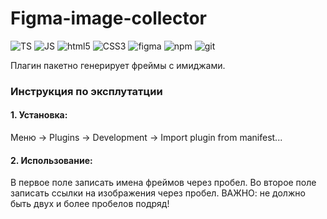 # Figma-image-collector

<p>
<img alt="TS" src="https://img.shields.io/badge/TypeScript-%233178c6?style=flat-square&logo=TypeScript&logoColor=white" />
<img alt="JS" src="https://img.shields.io/badge/JS-yellow?style=flat-square&logo=JavaScript" />
<img alt="html5" src="https://img.shields.io/badge/-HTML5-E34F26?style=flat-square&logo=html5&logoColor=white" />
<img alt="CSS3" src="https://img.shields.io/badge/CSS-blue?style=flat-square&logo=CSS3" />
<img alt="figma" src="https://img.shields.io/badge/Figma-API-magenta?style=flat-square&logoColor=white" />
<img alt="npm" src="https://img.shields.io/badge/-NPM-CB3837?style=flat-square&logo=npm&logoColor=white" />
<img alt="git" src="https://img.shields.io/badge/-Git-F05032?style=flat-square&logo=git&logoColor=white" />
</p>

Плагин пакетно генерирует фреймы с имиджами.


### Инструкция по эксплутатции

#### 1. Установка: 
Меню -> Plugins -> Development -> Import plugin from manifest...

#### 2. Использование: 
В первое поле записать имена фреймов через пробел.
Во второе поле записать ссылки на изображения через пробел.
ВАЖНО: не должно быть двух и более пробелов подряд!